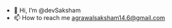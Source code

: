 - 👋 Hi, I’m @devSaksham
- 📫 How to reach me agrawalsaksham14.6@gmail.com

<!---
devSaksham/devSaksham is a ✨ special ✨ repository because its `README.md` (this file) appears on your GitHub profile.
You can click the Preview link to take a look at your changes.
--->
